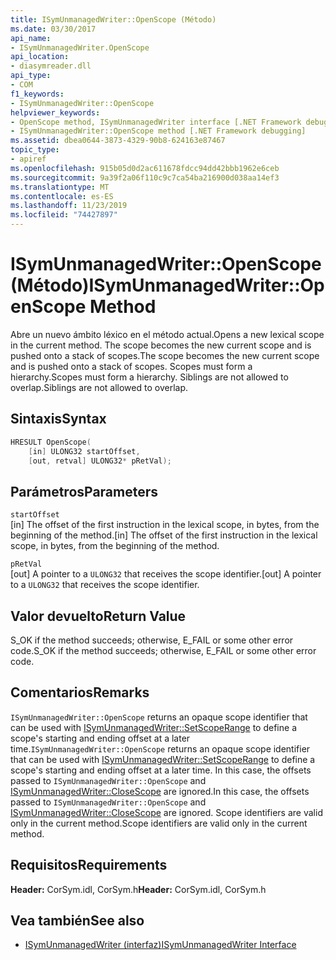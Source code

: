 ```yaml
---
title: ISymUnmanagedWriter::OpenScope (Método)
ms.date: 03/30/2017
api_name:
- ISymUnmanagedWriter.OpenScope
api_location:
- diasymreader.dll
api_type:
- COM
f1_keywords:
- ISymUnmanagedWriter::OpenScope
helpviewer_keywords:
- OpenScope method, ISymUnmanagedWriter interface [.NET Framework debugging]
- ISymUnmanagedWriter::OpenScope method [.NET Framework debugging]
ms.assetid: dbea0644-3873-4329-90b8-624163e87467
topic_type:
- apiref
ms.openlocfilehash: 915b05d0d2ac611678fdcc94dd42bbb1962e6ceb
ms.sourcegitcommit: 9a39f2a06f110c9c7ca54ba216900d038aa14ef3
ms.translationtype: MT
ms.contentlocale: es-ES
ms.lasthandoff: 11/23/2019
ms.locfileid: "74427897"
---
```

# <a name="isymunmanagedwriteropenscope-method"></a><span data-ttu-id="ab778-102">ISymUnmanagedWriter::OpenScope (Método)</span><span class="sxs-lookup"><span data-stu-id="ab778-102">ISymUnmanagedWriter::OpenScope Method</span></span>
<span data-ttu-id="ab778-103">Abre un nuevo ámbito léxico en el método actual.</span><span class="sxs-lookup"><span data-stu-id="ab778-103">Opens a new lexical scope in the current method.</span></span> <span data-ttu-id="ab778-104">The scope becomes the new current scope and is pushed onto a stack of scopes.</span><span class="sxs-lookup"><span data-stu-id="ab778-104">The scope becomes the new current scope and is pushed onto a stack of scopes.</span></span> <span data-ttu-id="ab778-105">Scopes must form a hierarchy.</span><span class="sxs-lookup"><span data-stu-id="ab778-105">Scopes must form a hierarchy.</span></span> <span data-ttu-id="ab778-106">Siblings are not allowed to overlap.</span><span class="sxs-lookup"><span data-stu-id="ab778-106">Siblings are not allowed to overlap.</span></span>  
  
## <a name="syntax"></a><span data-ttu-id="ab778-107">Sintaxis</span><span class="sxs-lookup"><span data-stu-id="ab778-107">Syntax</span></span>  
  
```cpp  
HRESULT OpenScope(  
    [in] ULONG32 startOffset,  
    [out, retval] ULONG32* pRetVal);  
```  
  
## <a name="parameters"></a><span data-ttu-id="ab778-108">Parámetros</span><span class="sxs-lookup"><span data-stu-id="ab778-108">Parameters</span></span>  
 `startOffset`  
 <span data-ttu-id="ab778-109">[in] The offset of the first instruction in the lexical scope, in bytes, from the beginning of the method.</span><span class="sxs-lookup"><span data-stu-id="ab778-109">[in] The offset of the first instruction in the lexical scope, in bytes, from the beginning of the method.</span></span>  
  
 `pRetVal`  
 <span data-ttu-id="ab778-110">[out] A pointer to a `ULONG32` that receives the scope identifier.</span><span class="sxs-lookup"><span data-stu-id="ab778-110">[out] A pointer to a `ULONG32` that receives the scope identifier.</span></span>  
  
## <a name="return-value"></a><span data-ttu-id="ab778-111">Valor devuelto</span><span class="sxs-lookup"><span data-stu-id="ab778-111">Return Value</span></span>  
 <span data-ttu-id="ab778-112">S_OK if the method succeeds; otherwise, E_FAIL or some other error code.</span><span class="sxs-lookup"><span data-stu-id="ab778-112">S_OK if the method succeeds; otherwise, E_FAIL or some other error code.</span></span>  
  
## <a name="remarks"></a><span data-ttu-id="ab778-113">Comentarios</span><span class="sxs-lookup"><span data-stu-id="ab778-113">Remarks</span></span>  
 <span data-ttu-id="ab778-114">`ISymUnmanagedWriter::OpenScope` returns an opaque scope identifier that can be used with [ISymUnmanagedWriter::SetScopeRange](../../../../docs/framework/unmanaged-api/diagnostics/isymunmanagedwriter-setscoperange-method.md) to define a scope's starting and ending offset at a later time.</span><span class="sxs-lookup"><span data-stu-id="ab778-114">`ISymUnmanagedWriter::OpenScope` returns an opaque scope identifier that can be used with [ISymUnmanagedWriter::SetScopeRange](../../../../docs/framework/unmanaged-api/diagnostics/isymunmanagedwriter-setscoperange-method.md) to define a scope's starting and ending offset at a later time.</span></span> <span data-ttu-id="ab778-115">In this case, the offsets passed to `ISymUnmanagedWriter::OpenScope` and [ISymUnmanagedWriter::CloseScope](../../../../docs/framework/unmanaged-api/diagnostics/isymunmanagedwriter-closescope-method.md) are ignored.</span><span class="sxs-lookup"><span data-stu-id="ab778-115">In this case, the offsets passed to `ISymUnmanagedWriter::OpenScope` and [ISymUnmanagedWriter::CloseScope](../../../../docs/framework/unmanaged-api/diagnostics/isymunmanagedwriter-closescope-method.md) are ignored.</span></span> <span data-ttu-id="ab778-116">Scope identifiers are valid only in the current method.</span><span class="sxs-lookup"><span data-stu-id="ab778-116">Scope identifiers are valid only in the current method.</span></span>  
  
## <a name="requirements"></a><span data-ttu-id="ab778-117">Requisitos</span><span class="sxs-lookup"><span data-stu-id="ab778-117">Requirements</span></span>  
 <span data-ttu-id="ab778-118">**Header:** CorSym.idl, CorSym.h</span><span class="sxs-lookup"><span data-stu-id="ab778-118">**Header:** CorSym.idl, CorSym.h</span></span>  
  
## <a name="see-also"></a><span data-ttu-id="ab778-119">Vea también</span><span class="sxs-lookup"><span data-stu-id="ab778-119">See also</span></span>

- [<span data-ttu-id="ab778-120">ISymUnmanagedWriter (interfaz)</span><span class="sxs-lookup"><span data-stu-id="ab778-120">ISymUnmanagedWriter Interface</span></span>](../../../../docs/framework/unmanaged-api/diagnostics/isymunmanagedwriter-interface.md)
